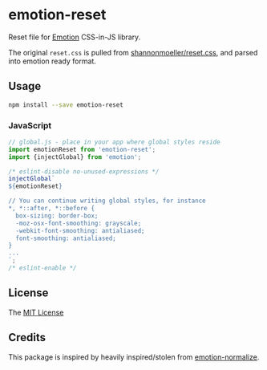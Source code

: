 # emotion-reset

Reset file for [Emotion](https://github.com/emotion-js/emotion) CSS-in-JS library.

The original `reset.css` is pulled from [shannonmoeller/reset.css](https://github.com/shannonmoeller/reset.css), and parsed into emotion ready format.

## Usage

```sh
npm install --save emotion-reset
```

### JavaScript

```js
// global.js - place in your app where global styles reside
import emotionReset from 'emotion-reset';
import {injectGlobal} from 'emotion';

/* eslint-disable no-unused-expressions */
injectGlobal`
${emotionReset}

// You can continue writing global styles, for instance
*, *::after, *::before {
  box-sizing: border-box;
  -moz-osx-font-smoothing: grayscale;
  -webkit-font-smoothing: antialiased;
  font-smoothing: antialiased;
}
...
`;
/* eslint-enable */
```

## License

The [MIT License](LICENSE)

## Credits

This package is inspired by heavily inspired/stolen from [emotion-normalize](https://www.npmjs.com/package/emotion-normalize).
